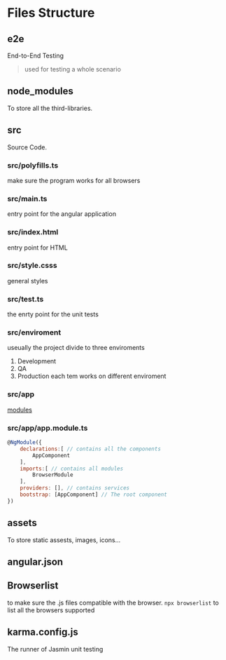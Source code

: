 # Files Structure

## e2e
End-to-End Testing
> used for testing a whole scenario 

## node_modules
To store all the third-libraries.

## src
Source Code.

### src/polyfills.ts
make sure the program works for all browsers

### src/main.ts
entry point for the angular application

### src/index.html
entry point for HTML

### src/style.csss
general styles

### src/test.ts
the enrty point for the unit tests

### src/enviroment
useually the project divide to three enviroments
1. Development
2. QA
3. Production
each tem works on different enviroment

### src/app
[modules](Module.md)

### src/app/app.module.ts
```js
@NgModule({
    declarations:[ // contains all the components
        AppComponent
    ],
    imports:[ // contains all modules
        BrowserModule
    ],
    providers: [], // contains services
    bootstrap: [AppComponent] // The root component
})
```

## assets
To store static assests, images, icons...

## angular.json

## Browserlist
to make sure the .js files compatible with the browser.
```npx browserlist``` to list all the browsers supported

## karma.config.js
The runner of Jasmin unit testing